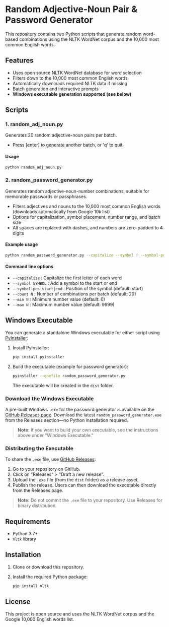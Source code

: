# Random Adjective-Noun Pair & Password Generator

This repository contains two Python scripts that generate random word-based combinations using the NLTK WordNet corpus and the 10,000 most common English words.

## Features

- Uses open source NLTK WordNet database for word selection
- Filters down to the 10,000 most common English words 
- Automatically downloads required NLTK data if missing
- Batch generation and interactive prompts
- **Windows executable generation supported (see below)**

## Scripts

### 1. random_adj_noun.py

Generates 20 random adjective-noun pairs per batch.

- Press [enter] to generate another batch, or 'q' to quit.

#### Usage

```sh
python random_adj_noun.py
```

### 2. random_password_generator.py

Generates random adjective-noun-number combinations, suitable for memorable passwords or passphrases.

- Filters adjectives and nouns to the 10,000 most common English words (downloads automatically from Google 10k list)
- Options for capitalization, symbol placement, number range, and batch size
- All spaces are replaced with dashes, and numbers are zero-padded to 4 digits

#### Example usage

```sh
python random_password_generator.py --capitalize --symbol ! --symbol-pos start --count 10 --min 100 --max 9999
```

#### Command line options

- `--capitalize` : Capitalize the first letter of each word
- `--symbol SYMBOL` : Add a symbol to the start or end
- `--symbol-pos start|end` : Position of the symbol (default: start)
- `--count N` : Number of combinations per batch (default: 20)
- `--min N` : Minimum number value (default: 0)
- `--max N` : Maximum number value (default: 9999)

## Windows Executable

You can generate a standalone Windows executable for either script using [PyInstaller](https://pyinstaller.org/):

1. Install PyInstaller:

   ```sh
   pip install pyinstaller
   ```

2. Build the executable (example for password generator):

   ```sh
   pyinstaller --onefile random_password_generator.py
   ```

   The executable will be created in the `dist` folder.

### Download the Windows Executable

A pre-built Windows `.exe` for the password generator is available on the [GitHub Releases page](https://github.com/your-username/your-repo/releases). Download the latest `random_password_generator.exe` from the Releases section—no Python installation required.

> **Note:** If you want to build your own executable, see the instructions above under "Windows Executable."

### Distributing the Executable

To share the `.exe` file, use [GitHub Releases](https://docs.github.com/en/repositories/releasing-projects-on-github/about-releases):

1. Go to your repository on GitHub.
2. Click on "Releases" > "Draft a new release".
3. Upload the `.exe` file (from the `dist` folder) as a release asset.
4. Publish the release. Users can then download the executable directly from the Releases page.

> **Note:** Do not commit the `.exe` file to your repository. Use Releases for binary distribution.

## Requirements

- Python 3.7+
- `nltk` library

## Installation

1. Clone or download this repository.
2. Install the required Python package:

   ```sh
   pip install nltk
   ```

## License

This project is open source and uses the NLTK WordNet corpus and the Google 10,000 English words list.
